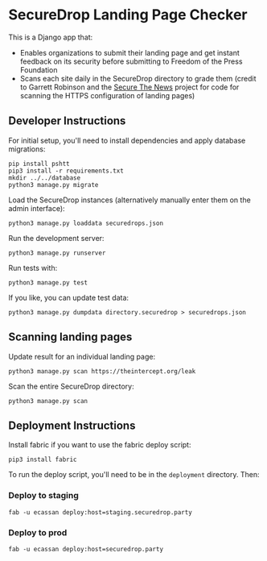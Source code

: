 # SecureDrop Landing Page Checker

This is a Django app that:

* Enables organizations to submit their landing page and get instant feedback on its security before submitting to Freedom of the Press Foundation
* Scans each site daily in the SecureDrop directory to grade them (credit to Garrett Robinson and the [Secure The News](https://securethe.news) project for code for scanning the HTTPS configuration of landing pages)

## Developer Instructions

For initial setup, you'll need to install dependencies and apply database migrations:

```
pip install pshtt
pip3 install -r requirements.txt
mkdir ../../database
python3 manage.py migrate
```

Load the SecureDrop instances (alternatively manually enter them on the admin interface):

```
python3 manage.py loaddata securedrops.json
```

Run the development server:

```
python3 manage.py runserver
```

Run tests with:

```
python3 manage.py test
```

If you like, you can update test data:

```
python3 manage.py dumpdata directory.securedrop > securedrops.json
```

## Scanning landing pages

Update result for an individual landing page:

```
python3 manage.py scan https://theintercept.org/leak
```

Scan the entire SecureDrop directory:

```
python3 manage.py scan
```


## Deployment Instructions

Install fabric if you want to use the fabric deploy script:

```
pip3 install fabric
```

To run the deploy script, you'll need to be in the `deployment` directory. Then:

### Deploy to staging

```
fab -u ecassan deploy:host=staging.securedrop.party
```

### Deploy to prod

```
fab -u ecassan deploy:host=securedrop.party
```
